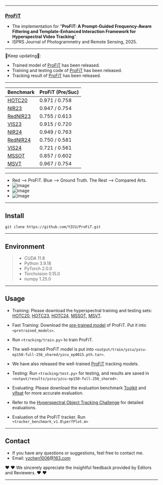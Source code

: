 --------------------------------------------------------------------------------------
### [**ProFiT**](https://www.sciencedirect.com/science/article/)

- The implementation for "**ProFiT: A Prompt-Guided Frequency-Aware Filtering and Template-Enhanced Interaction Framework for Hyperspectral Video Tracking**".
- ISPRS Journal of Photogrammetry and Remote Sensing, 2025.
--------------------------------------------------------------------------------------

:running:Keep updating:running::
- Trained model of [ProFiT](https://drive.google.com/drive/folders/1DACvDnSUr99kkf8lSVH8TtNkCfYiQwok?hl=zh-cn) has been released.
- Training and testing code of [ProFiT](https://github.com/YZCU/ProFiT/blob/main/training%20and%20testing%20codes%20of%20profit.zip) has been released.
- Tracking result of [ProFiT](https://github.com/YZCU/ProFiT/blob/main/rect_result%20of%20profit.zip) has been released.
--------------------------------------------------------------------------------------
| Benchmark | ProFiT (Pre/Suc)|
| ------------------------------ | ------------------- |
| [HOTC20](https://www.hsitracking.com/) |0.971 / 0.758|
| [NIR23](https://www.hsitracking.com/) |0.947 / 0.754|
| [RedNIR23](https://www.hsitracking.com/) |0.755 / 0.613|
| [VIS23](https://www.hsitracking.com/) |0.915 / 0.720|
| [NIR24](https://www.hsitracking.com/) |0.949 / 0.763|
| [RedNIR24](https://www.hsitracking.com/) |0.750 / 0.581|
| [VIS24](https://www.hsitracking.com/) |0.721 / 0.561|
| [MSSOT](https://www.sciencedirect.com/science/article/pii/S0924271623002551) |0.857 / 0.602| 
| [MSVT](https://www.sciencedirect.com/science/article/pii/S0924271621002860) |0.967 / 0.754| 
--------------------------------------------------------------------------------------
- Red --> ProFiT. Blue --> Ground Truth. The Rest --> Compared Arts.
- ![image](/fig/duck.gif)
- ![image](/fig/leaf.gif)
- ![image](/fig/rain.gif)

<!--
- Authors:
[Yuzeng Chen](https://yzcu.github.io/),
[Qiangqiang Yuan](http://qqyuan.users.sgg.whu.edu.cn/),
[Yuqi Tang](https://faculty.csu.edu.cn/yqtang/zh_CN/zdylm/66781/list/index.htm),
Xin Wang,
[Yi Xiao](https://github.com/XY-boy),
Jiang He,
Ziyang Lihe,
Xianyu Jin
--------------------------------------------------------------------------------------
-->
--------------------------------------------------------------------------------------
##  Install
```
git clone https://github.com/YZCU/ProFiT.git
```
--------------------------------------------------------------------------------------
## Environment
 > * CUDA 11.8
 > * Python 3.9.18
 > * PyTorch 2.0.0
 > * Torchvision 0.15.0
 > * numpy 1.25.0 
--------------------------------------------------------------------------------------
## Usage

- Training: Please download the hyperspectral training and testing sets: [HOTC20](https://www.hsitracking.com/hot2022/), [HOTC23](https://www.hsitracking.com/hot2022/), [HOTC24](https://www.hsitracking.com/hot2022/), [MSSOT](https://github.com/Chenlulu1993/SMT), [MSVT](https://github.com/polwork/HOMG). 

- Fast Training: Download the [pre-trained model](https://drive.google.com/drive/folders/1TmeLLUUScQjpFwX1qhvAgmA85E3S6UN0?hl=zh-cn) of ProFiT. Put it into `<pretrained_models>`.
- Run `<tracking/train.py>` to train ProFiT.
- The well-trained ProFiT model is put into `<output/train/yzcu/yzcu-ep150-full-256_shared/yzcu_ep0015.pth.tar>`.
- We have also released the well-trained [ProFiT](https://drive.google.com/drive/folders/1DACvDnSUr99kkf8lSVH8TtNkCfYiQwok?hl=zh-cn) tracking models.
- Testing: Run `<tracking/test.py>` for testing, and results are saved in `<output/results/yzcu/yzcu-ep150-full-256_shared>`.
- Evaluating: Please download the evaluation benchmark [Toolkit](http://cvlab.hanyang.ac.kr/tracker_benchmark/) and [vlfeat](http://www.vlfeat.org/index.html) for more accurate evaluation.
- Refer to the [Hyperspectral Object Tracking Challenge](https://www.hsitracking.com/hot2022/) for detailed evaluations.
- Evaluation of the ProFiT tracker. Run `<tracker_benchmark_v1.0\perfPlot.m>`
--------------------------------------------------------------------------------------
<!--

## Citation
- If you find our work helpful in your research, kindly consider citing it. We appreciate your support！
```
@ARTICLE{11007172,
  author={Chen, Yuzeng and Yuan, Qiangqiang and Xie, Hong and Tang, Yuqi and Xiao, Yi and He, Jiang and Guan, Renxiang and Liu, Xinwang and Zhang, Liangpei},
  journal={IEEE Transactions on Image Processing}, 
  title={Hyperspectral Video Tracking with Spectral-Spatial Fusion and Memory Enhancement}, 
  year={2025},
  volume={},
  number={},
  pages={1-1},
  keywords={Feature extraction;Hyperspectral imaging;Photonic band gap;Foundation models;Visualization;Video tracking;Tracking;Training;Transformers;Imaging;Hyperspectral video tracking;Multi-modal video tracking;Parameter-efficient fine-tuning},
  doi={10.1109/TIP.2025.3569479}}

```
-->

## Contact
- If you have any questions or suggestions, feel free to contact me.  
- Email: yzchen1006@163.com

:heart:  :heart: We sincerely appreciate the insightful feedback provided by Editors and Reviewers. :heart:  :heart:

--------------------------------------------------------------------------------------
